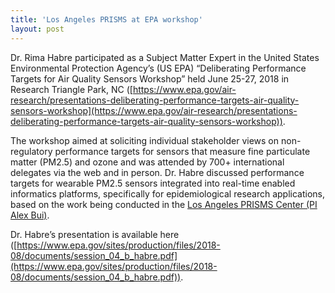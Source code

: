```yaml
---
title: 'Los Angeles PRISMS at EPA workshop'
layout: post
---
```


Dr. Rima Habre participated as a Subject Matter Expert in the United States Environmental Protection Agency’s (US EPA) “Deliberating Performance Targets for Air Quality Sensors Workshop” held June 25-27, 2018 in Research Triangle Park,  NC ([https://www.epa.gov/air-research/presentations-deliberating-performance-targets-air-quality-sensors-workshop](https://www.epa.gov/air-research/presentations-deliberating-performance-targets-air-quality-sensors-workshop)). 

The workshop aimed at soliciting individual stakeholder views on non-regulatory performance targets for sensors that measure fine particulate matter (PM2.5) and ozone and was attended by 700+ international delegates via the web and in person.  Dr. Habre discussed performance targets for wearable PM2.5 sensors integrated into real-time enabled informatics platforms, specifically for epidemiological research applications, based on the work being conducted in the [Los Angeles PRISMS Center (PI Alex Bui)](/projects/breathe/). 

Dr. Habre’s presentation is available here ([https://www.epa.gov/sites/production/files/2018-08/documents/session_04_b_habre.pdf](https://www.epa.gov/sites/production/files/2018-08/documents/session_04_b_habre.pdf)).